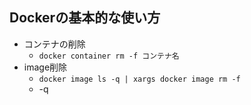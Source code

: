 ## Dockerの基本的な使い方
- コンテナの削除
  - `docker container rm -f コンテナ名` 
- image削除
  - `docker image ls -q | xargs docker image rm -f`
  - -q  

